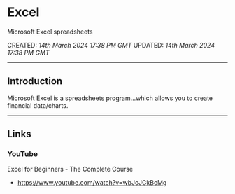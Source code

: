 # Excel
Microsoft Excel spreadsheets

CREATED: *14th March 2024 17:38 PM GMT*
UPDATED: *14th March 2024 17:38 PM GMT*

----

## Introduction

Microsoft Excel is a spreadsheets program...which allows you to create financial data/charts. 

-----

## Links

### YouTube

Excel for Beginners - The Complete Course  
- https://www.youtube.com/watch?v=wbJcJCkBcMg

  
